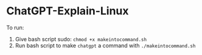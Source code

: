 # ChatGPT-Explain-Linux

To run:

1. Give bash script sudo: `chmod +x makeintocommand.sh`
2. Run bash script to make `chatgpt` a command with `./makeintocommand.sh`
